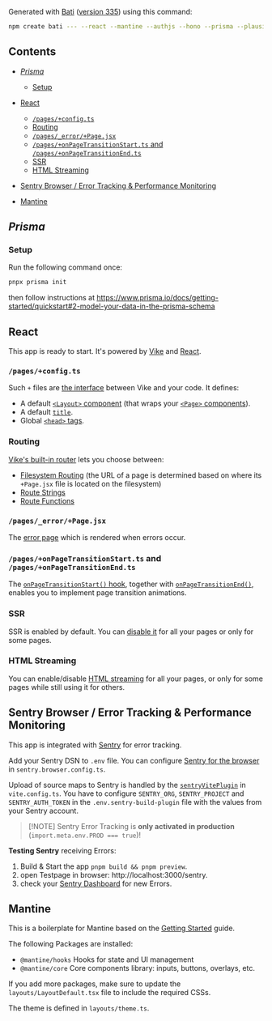 Generated with [Bati](https://batijs.dev) ([version 335](https://www.npmjs.com/package/create-bati/v/0.0.335)) using this command:

```sh
npm create bati --- --react --mantine --authjs --hono --prisma --plausible.io --vercel --biome --sentry
```

## Contents

* [*Prisma*](#prisma)

  * [Setup](#setup)

* [React](#react)

  * [`/pages/+config.ts`](#pagesconfigts)
  * [Routing](#routing)
  * [`/pages/_error/+Page.jsx`](#pages_errorpagejsx)
  * [`/pages/+onPageTransitionStart.ts` and `/pages/+onPageTransitionEnd.ts`](#pagesonpagetransitionstartts-and-pagesonpagetransitionendts)
  * [SSR](#ssr)
  * [HTML Streaming](#html-streaming)

* [Sentry Browser / Error Tracking & Performance Monitoring](#sentry-browser--error-tracking--performance-monitoring)

* [Mantine](#mantine)

## *Prisma*

### Setup

Run the following command once:

```sh
pnpx prisma init
```

then follow instructions at <https://www.prisma.io/docs/getting-started/quickstart#2-model-your-data-in-the-prisma-schema>

## React

This app is ready to start. It's powered by [Vike](https://vike.dev) and [React](https://react.dev/learn).

### `/pages/+config.ts`

Such `+` files are [the interface](https://vike.dev/config) between Vike and your code. It defines:

* A default [`<Layout>` component](https://vike.dev/Layout) (that wraps your [`<Page>` components](https://vike.dev/Page)).
* A default [`title`](https://vike.dev/title).
* Global [`<head>` tags](https://vike.dev/head-tags).

### Routing

[Vike's built-in router](https://vike.dev/routing) lets you choose between:

* [Filesystem Routing](https://vike.dev/filesystem-routing) (the URL of a page is determined based on where its `+Page.jsx` file is located on the filesystem)
* [Route Strings](https://vike.dev/route-string)
* [Route Functions](https://vike.dev/route-function)

### `/pages/_error/+Page.jsx`

The [error page](https://vike.dev/error-page) which is rendered when errors occur.

### `/pages/+onPageTransitionStart.ts` and `/pages/+onPageTransitionEnd.ts`

The [`onPageTransitionStart()` hook](https://vike.dev/onPageTransitionStart), together with [`onPageTransitionEnd()`](https://vike.dev/onPageTransitionEnd), enables you to implement page transition animations.

### SSR

SSR is enabled by default. You can [disable it](https://vike.dev/ssr) for all your pages or only for some pages.

### HTML Streaming

You can enable/disable [HTML streaming](https://vike.dev/stream) for all your pages, or only for some pages while still using it for others.

## Sentry Browser / Error Tracking & Performance Monitoring

This app is integrated with [Sentry](https://sentry.io) for error tracking.

Add your Sentry DSN to `.env` file.
You can configure [Sentry for the browser](https://docs.sentry.io/platforms/javascript/guides/react/) in `sentry.browser.config.ts`.

Upload of source maps to Sentry is handled by the [`sentryVitePlugin`](https://docs.sentry.io/platforms/javascript/sourcemaps/uploading/vite/) in `vite.config.ts`.
You have to configure `SENTRY_ORG`, `SENTRY_PROJECT` and `SENTRY_AUTH_TOKEN` in the `.env.sentry-build-plugin` file with the values from your Sentry account.

> \[!NOTE]
> Sentry Error Tracking is **only activated in production** (`import.meta.env.PROD === true`)!

**Testing Sentry** receiving Errors:

1. Build & Start the app `pnpm build && pnpm preview`.
2. open Testpage in browser: http://localhost:3000/sentry.
3. check your [Sentry Dashboard](https://sentry.io) for new Errors.

## Mantine

This is a boilerplate for Mantine based on the [Getting Started](https://mantine.dev/docs/getting-started/) guide.

The following Packages are installed:

* `@mantine/hooks` Hooks for state and UI management
* `@mantine/core` Core components library: inputs, buttons, overlays, etc.

If you add more packages, make sure to update the `layouts/LayoutDefault.tsx` file to include the required CSSs.

The theme is defined in `layouts/theme.ts`.

